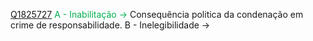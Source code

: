[Q1825727](https://www.qconcursos.com/questoes-militares/questoes/e94237b1-26)
<span style="color:rgb(0, 176, 80)">A - Inabilitação -> </span>  Consequência politica da condenação em crime de responsabilidade.
B - Inelegibilidade -> 
